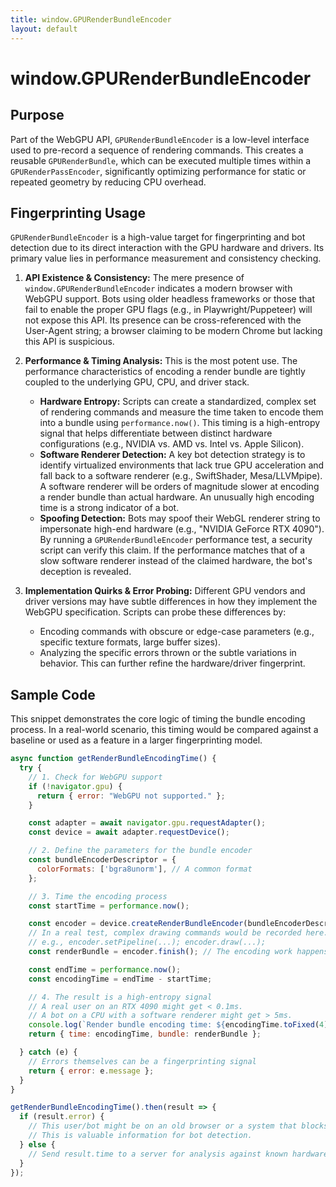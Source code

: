 ```yaml
---
title: window.GPURenderBundleEncoder
layout: default
---
```

# window.GPURenderBundleEncoder
## Purpose
Part of the WebGPU API, `GPURenderBundleEncoder` is a low-level interface used to pre-record a sequence of rendering commands. This creates a reusable `GPURenderBundle`, which can be executed multiple times within a `GPURenderPassEncoder`, significantly optimizing performance for static or repeated geometry by reducing CPU overhead.

## Fingerprinting Usage
`GPURenderBundleEncoder` is a high-value target for fingerprinting and bot detection due to its direct interaction with the GPU hardware and drivers. Its primary value lies in performance measurement and consistency checking.

1.  **API Existence & Consistency:** The mere presence of `window.GPURenderBundleEncoder` indicates a modern browser with WebGPU support. Bots using older headless frameworks or those that fail to enable the proper GPU flags (e.g., in Playwright/Puppeteer) will not expose this API. Its presence can be cross-referenced with the User-Agent string; a browser claiming to be modern Chrome but lacking this API is suspicious.

2.  **Performance & Timing Analysis:** This is the most potent use. The performance characteristics of encoding a render bundle are tightly coupled to the underlying GPU, CPU, and driver stack.
    *   **Hardware Entropy:** Scripts can create a standardized, complex set of rendering commands and measure the time taken to encode them into a bundle using `performance.now()`. This timing is a high-entropy signal that helps differentiate between distinct hardware configurations (e.g., NVIDIA vs. AMD vs. Intel vs. Apple Silicon).
    *   **Software Renderer Detection:** A key bot detection strategy is to identify virtualized environments that lack true GPU acceleration and fall back to a software renderer (e.g., SwiftShader, Mesa/LLVMpipe). A software renderer will be orders of magnitude slower at encoding a render bundle than actual hardware. An unusually high encoding time is a strong indicator of a bot.
    *   **Spoofing Detection:** Bots may spoof their WebGL renderer string to impersonate high-end hardware (e.g., "NVIDIA GeForce RTX 4090"). By running a `GPURenderBundleEncoder` performance test, a security script can verify this claim. If the performance matches that of a slow software renderer instead of the claimed hardware, the bot's deception is revealed.

3.  **Implementation Quirks & Error Probing:** Different GPU vendors and driver versions may have subtle differences in how they implement the WebGPU specification. Scripts can probe these differences by:
    *   Encoding commands with obscure or edge-case parameters (e.g., specific texture formats, large buffer sizes).
    *   Analyzing the specific errors thrown or the subtle variations in behavior.
    This can further refine the hardware/driver fingerprint.

## Sample Code
This snippet demonstrates the core logic of timing the bundle encoding process. In a real-world scenario, this timing would be compared against a baseline or used as a feature in a larger fingerprinting model.

```javascript
async function getRenderBundleEncodingTime() {
  try {
    // 1. Check for WebGPU support
    if (!navigator.gpu) {
      return { error: "WebGPU not supported." };
    }

    const adapter = await navigator.gpu.requestAdapter();
    const device = await adapter.requestDevice();

    // 2. Define the parameters for the bundle encoder
    const bundleEncoderDescriptor = {
      colorFormats: ['bgra8unorm'], // A common format
    };

    // 3. Time the encoding process
    const startTime = performance.now();

    const encoder = device.createRenderBundleEncoder(bundleEncoderDescriptor);
    // In a real test, complex drawing commands would be recorded here.
    // e.g., encoder.setPipeline(...); encoder.draw(...);
    const renderBundle = encoder.finish(); // The encoding work happens here.

    const endTime = performance.now();
    const encodingTime = endTime - startTime;

    // 4. The result is a high-entropy signal
    // A real user on an RTX 4090 might get < 0.1ms.
    // A bot on a CPU with a software renderer might get > 5ms.
    console.log(`Render bundle encoding time: ${encodingTime.toFixed(4)} ms`);
    return { time: encodingTime, bundle: renderBundle };

  } catch (e) {
    // Errors themselves can be a fingerprinting signal
    return { error: e.message };
  }
}

getRenderBundleEncodingTime().then(result => {
  if (result.error) {
    // This user/bot might be on an old browser or a system that blocks GPU access.
    // This is valuable information for bot detection.
  } else {
    // Send result.time to a server for analysis against known hardware profiles.
  }
});
```